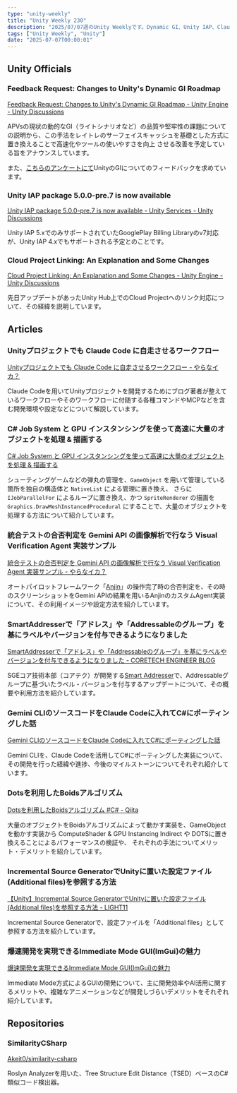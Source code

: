 ```yaml
---
type: "unity-weekly"
title: "Unity Weekly 230"
description: "2025/07/07週のUnity Weeklyです。Dynamic GI、Unity IAP、Claude Codeなどについて取り上げています。"
tags: ["Unity Weekly", "Unity"]
date: "2025-07-07T00:00:01"
---
```


## Unity Officials

### Feedback Request: Changes to Unity's Dynamic GI Roadmap

[Feedback Request: Changes to Unity's Dynamic GI Roadmap - Unity Engine - Unity Discussions](https://discussions.unity.com/t/feedback-request-changes-to-unitys-dynamic-gi-roadmap/1660897)

APVsの現状の動的なGI（ライトシナリオなど）の品質や堅牢性の課題についての説明から、この手法をレイトレのサーフェイスキャッシュを基礎とした方式に置き換えることで高速化やツールの使いやすさを向上 させる改善を予定している旨をアナウンスしています。

また、[こちらのアンケートにて](https://unitysoftware.co1.qualtrics.com/jfe/form/SV_d41YptBDUGxtqbc)UnityのGIについてのフィードバックを求めています。

### Unity IAP package 5.0.0-pre.7 is now available

[Unity IAP package 5.0.0-pre.7 is now available - Unity Services - Unity Discussions](https://discussions.unity.com/t/unity-iap-package-5-0-0-pre-7-is-now-available/632966/164)

Unity IAP 5.xでのみサポートされていたGooglePlay Billing Libraryのv7対応が、Unity IAP 4.xでもサポートされる予定とのことです。

### Cloud Project Linking: An Explanation and Some Changes

[Cloud Project Linking: An Explanation and Some Changes - Unity Engine - Unity Discussions](https://discussions.unity.com/t/cloud-project-linking-an-explanation-and-some-changes/1662525)

先日アップデートがあったUnity Hub上でのCloud Projectへのリンク対応について、その経緯を説明しています。


## Articles

### Unityプロジェクトでも Claude Code に自走させるワークフロー

[Unityプロジェクトでも Claude Code に自走させるワークフロー - やらなイカ？](https://www.nowsprinting.com/entry/2025/07/05/053055)

Claude Codeを用いてUnityプロジェクトを開発するためにブログ著者が整えているワークフローやそのワークフローに付随する各種コマンドやMCPなどを含む開発環境や設定などについて解説しています。

### C# Job System と GPU インスタンシングを使って高速に大量のオブジェクトを処理 & 描画する

[C# Job System と GPU インスタンシングを使って高速に大量のオブジェクトを処理 & 描画する](https://zenn.dev/agate_pris/articles/c410b036d32be7)

シューティングゲームなどの弾丸の管理を、`GameObject` を用いて管理している箇所を独自の構造体と `NativeList` による管理に置き換え、
さらに `IJobParallelFor` によるループに置き換え、かつ `SpriteRenderer` の描画を `Graphics.DrawMeshInstancedProcedural` にすることで、大量のオブジェクトを処理する方法について紹介しています。

### 統合テストの合否判定を Gemini API の画像解析で行なう Visual Verification Agent 実装サンプル

[統合テストの合否判定を Gemini API の画像解析で行なう Visual Verification Agent 実装サンプル - やらなイカ？](https://www.nowsprinting.com/entry/2025/07/01/080000)

オートパイロットフレームワーク「[Anjin](https://github.com/DeNA/Anjin)」の操作完了時の合否判定を、その時のスクリーンショットをGemini APIの結果を用いるAnjinのカスタムAgent実装について、その利用イメージや設定方法を紹介しています。

### SmartAddresserで「アドレス」や「Addressableのグループ」を基にラベルやバージョンを付与できるようになりました

[SmartAddresserで「アドレス」や「Addressableのグループ」を基にラベルやバージョンを付与できるようになりました - CORETECH ENGINEER BLOG](https://blog.sge-coretech.com/entry/2025/07/03/124437)

SGEコア技術本部（コアテク）が開発する[Smart Addresser](https://github.com/CyberAgentGameEntertainment/SmartAddresser)で、Addressableグループに基づいたラベル・バージョンを付与するアップデートについて、その概要や利用方法を紹介しています。

### Gemini CLIのソースコードをClaude Codeに入れてC#にポーティングした話

[Gemini CLIのソースコードをClaude Codeに入れてC#にポーティングした話](https://zenn.dev/hololab/articles/geminicli-002-90b19ff8c8c54e)

Gemini CLIを、Claude Codeを活用してC#にポーティングした実装について、その開発を行った経緯や進捗、今後のマイルストーンについてそれぞれ紹介しています。

### Dotsを利用したBoidsアルゴリズム

[Dotsを利用したBoidsアルゴリズム #C# - Qiita](https://qiita.com/Toshizabeth/items/7a7ac0e1e4360ab3145b)

大量のオブジェクトをBoidsアルゴリズムによって動かす実装を、GameObject を動かす実装から ComputeShader & GPU Instancing Indirect や DOTSに置き換えることによるパフォーマンスの検証や、
それぞれの手法についてメリット・デメリットを紹介しています。

### Incremental Source GeneratorでUnityに置いた設定ファイル(Additional files)を参照する方法

[【Unity】Incremental Source GeneratorでUnityに置いた設定ファイル(Additional files)を参照する方法 - LIGHT11](https://light11.hatenadiary.com/entry/2025/06/30/191731)

Incremental Source Generatorで、設定ファイルを「Additional files」として参照する方法を紹介しています。

### 爆速開発を実現できるImmediate Mode GUI(ImGui)の魅力

[爆速開発を実現できるImmediate Mode GUI(ImGui)の魅力](https://zenn.dev/tatarou/articles/65c8ee4990e03a)

Immediate Mode方式によるGUIの開発について、主に開発効率やAI活用に関するメリットや、複雑なアニメーションなどが開発しづらいデメリットをそれぞれ紹介しています。


## Repositories

### SimilarityCSharp

[Akeit0/similarity-csharp](https://github.com/Akeit0/similarity-csharp)

Roslyn Analyzerを用いた、Tree Structure Edit Distance（TSED）ベースのC#類似コード検出器。